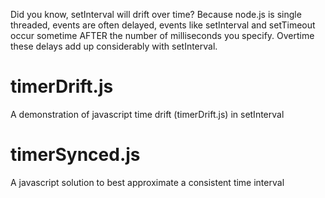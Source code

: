 Did you know, setInterval will drift over time? Because node.js is single threaded, events are often delayed, events like setInterval and setTimeout occur sometime AFTER the number of milliseconds you specify. Overtime these delays add up considerably with setInterval.

# timerDrift.js
A demonstration of javascript time drift (timerDrift.js) in setInterval

# timerSynced.js
A javascript solution to best approximate a consistent time interval
